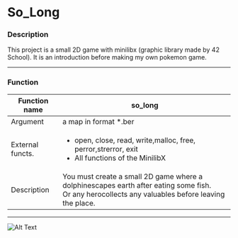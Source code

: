 # So_Long

### Description
This project is a small 2D game with minilibx (graphic library made by 42 School). It is an introduction before making my own pokemon game.

***
### Function


| Function name  | so_long |
| ------------- | ------------- |
| Argument  | a map in format \*.ber |
| External functs.  | <ul><li>open, close, read, write,malloc, free, perror,strerror, exit</li><li>All functions of the MinilibX</li></ul>|
| Description  | You must create a small 2D game where a dolphinescapes earth after eating some fish.<br />Or any herocollects any valuables before leaving the place.|

***

![Alt Text](https://media.giphy.com/media/hdsLwMa0E5pXO8Ap0q/giphy.gif)
